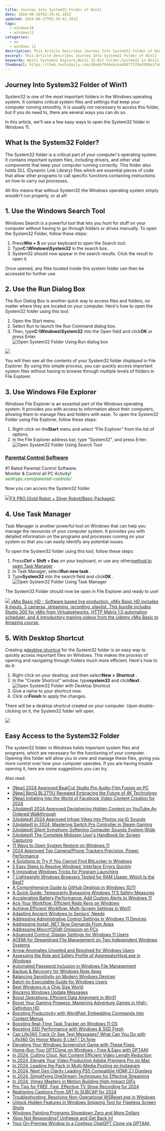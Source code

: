 ```yaml
---
title: Journey Into System32 Folder of Win11
date: 2024-08-16T02:39:41.181Z
updated: 2024-08-17T02:39:41.181Z
tags:
  - windows10
  - windows11
categories:
  - os
  - windows 11
description: This Article Describes Journey Into System32 Folder of Win11
excerpt: This Article Describes Journey Into System32 Folder of Win11
keywords: Win11 System32 Explore,Win11 32-Bit Folder,System32 in Win11,Win11 Command Prompt,Access Windows 11 System,Explore OS 11 Folder,Win11 32-Bit Environment
thumbnail: https://thmb.techidaily.com/d8e6bf944e6c6a44077570ad300a1fab74b99e0c0b2c51be60c5944e75e29423.jpg
---
```


## Journey Into System32 Folder of Win11

 System32 is one of the most important folders in the Windows operating system. It contains critical system files and settings that keep your computer running smoothly. It is usually not necessary to access this folder, but if you do need to, there are several ways you can do so.

 In this article, we'll see a few easy ways to open the System32 folder in Windows 11.

## What Is the System32 Folder?

 The System32 folder is a critical part of your computer's operating system. It contains important system files, including drivers, and other vital components that keep your computer running correctly. This folder also holds DLL (Dynamic Link Library) files which are essential pieces of code that allow other programs to call specific functions containing instructions on how to carry out processes.

 All this means that without System32 the Windows operating system simply wouldn’t run properly, or at all!

## 1\. Use the Windows Search Tool

 Windows Search is a powerful tool that lets you hunt for stuff on your computer without having to go through folders or drives manually. To open the System32 Folder, follow these steps:

1. Press**Win + S** on your keyboard to open the Search tool.
2. Type**C:\\Windows\\System32** in the search box.
3. System32 should now appear in the search results. Click the result to open it.

 Once opened, any files located inside this system folder can then be accessed for further use.

<!-- affiliate ads begin -->

<!-- affiliate ads end -->
## 2\. Use the Run Dialog Box

 The Run Dialog Box is another quick way to access files and folders, no matter where they are located on your computer. Here's how to open the System32 folder using this tool:

1. Open the Start menu.
2. Select Run to launch the Run Command dialog box.
3. Then, type**C:\\Windows\\System32** into the Open field and click**OK** or press Enter.  
![Open System32 Folder Using Run dialog box](https://static1.makeuseofimages.com/wordpress/wp-content/uploads/2022/12/open-system32-folder-using-run-dialog-box.jpg)
<!-- affiliate ads begin -->
<a href="https://shop.mondly.com/affiliate.php?ACCOUNT=ATISTUDI&AFFILIATE=108875&PATH=https%3A%2F%2Fwww.mondly.com%3FAFFILIATE%3D108875%26RESOURCE%3D%2BBusiness%2B970x90%2B"><img src="https://secure.avangate.com/images/merchant/69c418c33ec2e1a4267fa9bb77fa1428/business-970x90.gif" border="0"></a>
<!-- affiliate ads end -->

 You will then see all the contents of your System32 folder displayed in File Explorer. By using this simple process, you can quickly access important system files without having to browse through multiple levels of folders in File Explorer.

## 3\. Use Windows File Explorer

 Windows File Explorer is an essential part of the Windows operating system. It provides you with access to information about their computers, allowing them to manage files and folders with ease. To open the System32 Folder using File Explorer, follow these steps:

1. Right-click on the**Start** menu and select “File Explorer” from the list of options.
2. In the File Explorer address bar, type "System32", and press Enter.  
![Open System32 Folder Using Search Tool](https://static1.makeuseofimages.com/wordpress/wp-content/uploads/2022/12/open-system32-folder-using-search-tool.jpg)
<!-- affiliate ads begin -->
<h3 id="200610"><a href="https://sentrypc.7eer.net/c/5597632/200610/3022">Parental Control Software</a></h3>
<span class="text-ad-content">
	#1 Rated Parental Control Software.<br/>
	Monitor & Control all PC Activity!<br/>
		<cite style="color:green">sentrypc.com/parental-controls/</cite>
	</span><img height="0" width="0" src="https://sentrypc.7eer.net/i/5597632/200610/3022" style="position:absolute;visibility:hidden;" border="0" />
<!-- affiliate ads end -->

Now you can access the System32 folder.

<!-- affiliate ads begin -->
<a href="https://secure.2checkout.com/order/checkout.php?PRODS=40085955&QTY=1&AFFILIATE=108875&CART=1"><img src="https://secure.avangate.com/images/merchant/f702defbc67edb455949f46babab0c18/products/2_logo9.png" border="0">FX PRO (Gold Robot + Silver Robot(Basic Package))</a>
<!-- affiliate ads end -->
## 4\. Use Task Manager

 Task Manager is another powerful tool on Windows that can help you manage the resources of your computer system. It provides you with detailed information on the programs and processes running on your system so that you can easily identify any potential issues.

To open the System32 folder using this tool, follow these steps:

1. Press**Ctrl + Shift + Esc** on your keyboard, or use any other[method to open Task Manager](https://www.makeuseof.com/ways-to-open-task-manager-windows-10/) .
2. In Task Manager, select**Run new task** .
3. Type**System32** into the search field and click**OK** .  
![Open System32 Folder Using Task Manager](https://static1.makeuseofimages.com/wordpress/wp-content/uploads/2022/12/open-system32-folder-using-task-manager.jpg)

 The System32 Folder should now be open in File Explorer and ready to use!

<!-- affiliate ads begin -->
<a href="https://secure.2checkout.com/order/checkout.php?PRODS=4718728&QTY=1&AFFILIATE=108875&CART=1"> <img src="https://secure.avangate.com/images/merchant/ce9a6fb2becc2d235e62b125e9260102/products/vMixCallScreenshot1-large.jpg" border="0"> vMix Basic HD - Software based live production. vMix Basic HD includes 4 inputs, 3 cameras, streaming, recording, playlist. 
This bundle includes Studio 200 for vMix from Virtualsetworks, HTTP Matrix 1.0 automation scheduler, and 4 introductory training videos from the Udemy vMix Basic to Amazing course. </a>
<!-- affiliate ads end -->
## 5\. With Desktop Shortcut

 Creating a[desktop shortcut](https://www.makeuseof.com/what-is-desktop-shortcut-how-work/) for the System32 folder is an easy way to quickly access important files on Windows. This makes the process of opening and navigating through folders much more efficient. Here's how to do it:

1. Right-click on your desktop, and then select**New > Shortcut** .
2. In the "Create Shortcut" window, type**system32** and click**Next** .  
![Open System32 Folder with Desktop Shortcut](https://static1.makeuseofimages.com/wordpress/wp-content/uploads/2022/12/open-system32-folder-with-desktop-shortcut.jpg)
3. Give a name to your shortcut now.
4. Click on**Finish** to apply the changes.

 There will be a desktop shortcut created on your computer. Upon double-clicking on it, the System32 folder will open.

<!-- affiliate ads begin -->
<a href="https://secure.2checkout.com/order/checkout.php?PRODS=4620778&QTY=1&AFFILIATE=108875&CART=1"><img src="https://secure.avangate.com/images/merchant/07dd4d5a72f5740ef0f035f201951476/728__90banner.jpg" border="0"></a>
<!-- affiliate ads end -->
## Easy Access to the System32 Folder

 The system32 folder in Windows holds important system files and programs, which are necessary for the functioning of your computer. Opening this folder will allow you to view and manage these files, giving you more control over how your computer operates. If you are having trouble opening it, here are some suggestions you can try.


<ins class="adsbygoogle"
     style="display:block"
     data-ad-format="autorelaxed"
     data-ad-client="ca-pub-7571918770474297"
     data-ad-slot="1223367746"></ins>



<ins class="adsbygoogle"
     style="display:block"
     data-ad-client="ca-pub-7571918770474297"
     data-ad-slot="8358498916"
     data-ad-format="auto"
     data-full-width-responsive="true"></ins>

<span class="atpl-alsoreadstyle">Also read:</span>
<div><ul>
<li><a href="https://facebook-video-share.techidaily.com/new-2024-approved-beatcut-studio-pro-audio-film-fusion-on-pc/"><u>[New] 2024 Approved  BeatCut Studio Pro  Audio-Film Fusion on PC</u></a></li>
<li><a href="https://extra-resources.techidaily.com/new-benq-bl2711u-revealed-embracing-the-future-of-4k-technology/"><u>[New] BenQ BL2711U Revealed  Embracing the Future of 4K Technology</u></a></li>
<li><a href="https://facebook-videos.techidaily.com/new-initiating-into-the-world-of-facebook-video-content-creation-for-2024/"><u>[New] Initiating Into the World of Facebook Video Content Creation for 2024</u></a></li>
<li><a href="https://facebook-video-share.techidaily.com/updated-2024-approved-deciphering-hidden-content-on-youtube-an-ordered-walkthrough/"><u>[Updated] 2024 Approved  Deciphering Hidden Content on YouTube  An Ordered Walkthrough</u></a></li>
<li><a href="https://instagram-clips.techidaily.com/updated-2024-approved-infuse-vibes-into-photos-via-ig-sounds/"><u>[Updated] 2024 Approved  Infuse Vibes Into Photos via IG Sounds</u></a></li>
<li><a href="https://screen-recording.techidaily.com/updated-in-2024-mastering-switch-pro-controller-in-steam-gaming/"><u>[Updated] In 2024, Mastering Switch Pro Controller in Steam Gaming</u></a></li>
<li><a href="https://extra-support.techidaily.com/updated-silent-symphony-softening-computer-sounds-system-wide/"><u>[Updated] Silent Symphony  Softening Computer Sounds System-Wide</u></a></li>
<li><a href="https://screen-sharing-recording.techidaily.com/updated-the-complete-mobizen-users-handbook-for-screen-capturing/"><u>[Updated] The Complete Mobizen User's Handbook for Screen Capturing</u></a></li>
<li><a href="https://win11-tips.techidaily.com/11-ways-to-open-system-restore-on-windows-11/"><u>11 Ways to Open System Restore on Windows 11</u></a></li>
<li><a href="https://some-approaches.techidaily.com/2024-approved-top-cameraphone-trackers-precision-power-performance/"><u>2024 Approved  Top Camera/Phone Trackers  Precision, Power, Performance</u></a></li>
<li><a href="https://win11-tips.techidaily.com/4-solutions-to-try-if-you-cannot-find-bitlocker-in-windows/"><u>4 Solutions to Try If You Cannot Find BitLocker in Windows</u></a></li>
<li><a href="https://win11-tips.techidaily.com/5-easy-steps-to-resolve-windows-interface-errors-quickly/"><u>5 Easy Steps to Resolve Windows' Interface Errors Quickly</u></a></li>
<li><a href="https://win11-tips.techidaily.com/6-innovative-windows-tricks-for-program-launching/"><u>6 Innovative Windows Tricks for Program Launching</u></a></li>
<li><a href="https://win11-tips.techidaily.com/7-lightweight-windows-browsers-tested-for-ram-usage-which-is-the-best/"><u>7 Lightweight Windows Browsers Tested for RAM Usage: Which Is the Best?</u></a></li>
<li><a href="https://win11-tips.techidaily.com/a-comprehensive-guide-to-github-desktop-in-windows-1011/"><u>A Comprehensive Guide to GitHub Desktop in Windows 10/11</u></a></li>
<li><a href="https://win11-tips.techidaily.com/a-quick-guide-temporarily-bypassing-windows-11s-safety-measures/"><u>A Quick Guide: Temporarily Bypassing Windows 11'S Safety Measures</u></a></li>
<li><a href="https://win11-tips.techidaily.com/accelerating-battery-performance-add-custom-alerts-to-windows-11/"><u>Accelerating Battery Performance: Add Custom Alerts to Windows 11</u></a></li>
<li><a href="https://win11-tips.techidaily.com/ace-your-workflow-efficient-redo-keys-on-windows/"><u>Ace Your Workflow: Efficient Redo Keys on Windows</u></a></li>
<li><a href="https://win11-tips.techidaily.com/achieve-efficient-workflow-multi-screen-settings-in-win11/"><u>Achieve Efficient Workflow: Multi-Screen Settings in Win11</u></a></li>
<li><a href="https://win11-tips.techidaily.com/adapting-ancient-windows-to-seniors-needs/"><u>Adapting Ancient Windows to Seniors' Needs</u></a></li>
<li><a href="https://win11-tips.techidaily.com/addressing-administrative-control-settings-in-windows-11-devices/"><u>Addressing Administrative Control Settings in Windows 11 Devices</u></a></li>
<li><a href="https://win11-tips.techidaily.com/addressing-install-net-now-demands-from-apps/"><u>Addressing Install .NET Now Demands From Apps</u></a></li>
<li><a href="https://win11-tips.techidaily.com/addressing-msvcrt120dll-omission-on-pcs/"><u>Addressing Msvcrt120dll Omission on PCs</u></a></li>
<li><a href="https://win11-tips.techidaily.com/advanced-control-display-settings-for-windows-11-users/"><u>Advanced Control: Display Settings for Windows 11 Users</u></a></li>
<li><a href="https://win11-tips.techidaily.com/aoemi-for-streamlined-file-management-on-two-independent-windows-systems/"><u>AOEMi for Streamlined File Management on Two Independent Windows Systems</u></a></li>
<li><a href="https://win11-tips.techidaily.com/arrow-anomalies-unveiled-and-resolved-for-windows-users/"><u>Arrow Anomalies Unveiled and Resolved for Windows Users</u></a></li>
<li><a href="https://win11-tips.techidaily.com/assessing-the-role-and-safety-profile-of-aggregatorhostexe-in-windows/"><u>Assessing the Role and Safety Profile of AggregatorHost.exe in Windows</u></a></li>
<li><a href="https://win11-tips.techidaily.com/automated-password-inclusion-in-windows-file-management/"><u>Automated Password Inclusion in Windows File Management</u></a></li>
<li><a href="https://win11-tips.techidaily.com/backup-and-recovery-for-windows-note-apps/"><u>Backup & Recovery for Windows Note Apps</u></a></li>
<li><a href="https://win11-tips.techidaily.com/balancing-sensitivity-on-modern-windows-devices/"><u>Balancing Sensitivity on Modern Windows Devices</u></a></li>
<li><a href="https://win11-tips.techidaily.com/batch-to-executable-guide-for-windows-users/"><u>Batch-to-Executable Guide for Windows Users</u></a></li>
<li><a href="https://win11-tips.techidaily.com/best-windows-in-a-chip-size-world/"><u>Best Windows in a Chip Size World</u></a></li>
<li><a href="https://win11-tips.techidaily.com/blocking-windows-update-messages/"><u>Blocking Windows Update Messages</u></a></li>
<li><a href="https://win11-tips.techidaily.com/boost-operations-efficient-data-alignment-in-win11/"><u>Boost Operations: Efficient Data Alignment in Win11</u></a></li>
<li><a href="https://win11-tips.techidaily.com/boost-your-gaming-prowess-mastering-adventure-games-in-high-definition-hd/"><u>Boost Your Gaming Prowess: Mastering Adventure Games in High-Definition HD</u></a></li>
<li><a href="https://win11-tips.techidaily.com/boosting-productivity-with-wordpad-embedding-commands-into-context-menus/"><u>Boosting Productivity with WordPad: Embedding Commands Into Context Menus</u></a></li>
<li><a href="https://win11-tips.techidaily.com/boosting-real-time-task-tracker-on-windows-11-os/"><u>Boosting Real-Time Task Tracker on Windows 11 OS</u></a></li>
<li><a href="https://win11-tips.techidaily.com/boosting-ssd-performance-with-windows-and-ssd-fresh/"><u>Boosting SSD Performance with Windows & SSD Fresh</u></a></li>
<li><a href="https://fake-location.techidaily.com/can-life360-track-or-see-text-messages-what-can-you-do-with-life360-on-honor-magic-6-lite-drfone-by-drfone-virtual-android/"><u>Can Life360 Track Or See Text Messages? What Can You Do with Life360 On Honor Magic 6 Lite? | Dr.fone</u></a></li>
<li><a href="https://win11-tips.techidaily.com/1719324521716-elevating-your-windows-screenshot-game-with-these-fixes/"><u>Elevating Your Windows Screenshot Game with These Fixes.</u></a></li>
<li><a href="https://win11-tips.techidaily.com/1719314760975-home-run-your-gptclone-on-windows-free-and-easy-with-gpt4all/"><u>Home-Run Your GPTClone on Windows – Free & Easy with GPT4All</u></a></li>
<li><a href="https://youtube-tips.techidaily.com/24-cutting-clout-not-content-efficient-video-length-reduction/"><u>In 2024, Cutting Clout, Not Content  Efficient Video Length Reduction</u></a></li>
<li><a href="https://ai-vdieo-software.techidaily.com/in-2024-elevate-your-video-production-adobe-premiere-pro-on-mac/"><u>In 2024, Elevate Your Video Production Adobe Premiere Pro on Mac</u></a></li>
<li><a href="https://instagram-video-recordings.techidaily.com/in-2024-leading-the-pack-in-multi-media-posting-on-instagram/"><u>In 2024, Leading the Pack in Multi-Media Posting on Instagram</u></a></li>
<li><a href="https://screen-activity-recording.techidaily.com/in-2024-next-gen-clarity-leading-ps5-compatible-hdmi-21-displays/"><u>In 2024, Next Gen Clarity  Leading PS5 Compatible HDMI 2.1 Displays</u></a></li>
<li><a href="https://extra-skills.techidaily.com/in-2024-simplifying-onestream-techniques-for-effective-streaming/"><u>In 2024, Simplifying OneStream Techniques for Effective Streaming</u></a></li>
<li><a href="https://vimeo-videos.techidaily.com/in-2024-vimeo-mastery-in-motion-building-high-impact-gifs/"><u>In 2024, Vimeo Mastery in Motion  Building High-Impact GIFs</u></a></li>
<li><a href="https://screen-activity-recording.techidaily.com/pro-tips-for-free-fast-effective-tv-show-recording-for-2024/"><u>Pro Tips for FREE, Fast, Effective TV Show Recording for 2024</u></a></li>
<li><a href="https://extra-support.techidaily.com/realigning-captions-from-srt-to-subcap-for-2024/"><u>Realigning Captions  From SRT to SUBCAP for 2024</u></a></li>
<li><a href="https://win11.techidaily.com/troubleshooting-resolving-non-operational-wsresetexe-in-windows/"><u>Troubleshooting: Resolving Non-Operational WSReset.exe in Windows</u></a></li>
<li><a href="https://win11-tips.techidaily.com/1719381461685-unlock-hidden-features-in-windows-snipping-tool-for-flawless-screen-shots/"><u>Unlock Hidden Features in Windows Snipping Tool for Flawless Screen Shots</u></a></li>
<li><a href="https://extra-resources.techidaily.com/windows-painting-programs-showdown-zero-and-more-dollars/"><u>Windows Painting Programs Showdown  Zero and More Dollars</u></a></li>
<li><a href="https://win11-tips.techidaily.com/1719370971554-xbox-not-responding-unfreeze-and-get-back-in/"><u>Xbox Not Responding? Unfreeze and Get Back In!</u></a></li>
<li><a href="https://win11-tips.techidaily.com/1719262774069-your-on-premise-window-to-a-costless-chatgpt-clone-via-gpt4all/"><u>Your On-Premise Window to a Costless ChatGPT Clone via GPT4All.</u></a></li>
</ul></div>
